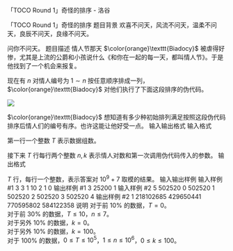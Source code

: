 



「TOCO Round 1」奇怪的排序 - 洛谷














「TOCO Round 1」奇怪的排序
题目背景
欢喜不问天，风流不问天，温柔不问天，良辰不问天，良缘不问天。

问你不问天。
题目描述
情人节那天 $\color{orange}\texttt{Biadocy}$ 被虐得好惨，尤其是上流的公爵和小孩说什么《和你在一起的每一天，都叫情人节》。于是他找到了一个机会来报复。

现在有 $n$ 对情人编号为 $1\sim n$ 按任意顺序排成一列，$\color{orange}\texttt{Biadocy}$ 对他们执行了下面这段排序的伪代码。

![](https://cdn.luogu.com.cn/upload/image_hosting/yny3xh8d.png)

$\color{orange}\texttt{Biadocy}$ 想知道有多少种初始排列满足按照这段伪代码排序后情人们的编号有序。也许这能让他好受一点。
输入输出格式
输入格式

第一行一个整数 $T$ 表示数据组数。

接下来 $T$ 行每行两个整数 $n,k$ 表示情人对数和第一次调用伪代码传入的参数。
输出格式

$T$ 行，每行一个整数，表示答案对 $10^9+7$ 取模的结果。
输入输出样例
输入样例 #1
3
3 1
10 2
1 0
输出样例 #1
3
25200
1
输入样例 #2
5
502520 0
502520 1
502520 2
502520 3
502520 4
输出样例 #2
1
218102685
429650441
770595802
584122358
说明
对于前 $10\%$ 的数据，$T=0$。  
对于前 $30\%$ 的数据，$T\leq 10$，$n\leq 7$。  
对于另外 $10\%$ 的数据，$k=0$。  
对于另外 $10\%$ 的数据，$k=100$。  
对于 $100\%$ 的数据，$0\leq T\leq 10^5$，$1\leq n\leq 10^6$，$0\leq k\leq 100$。






